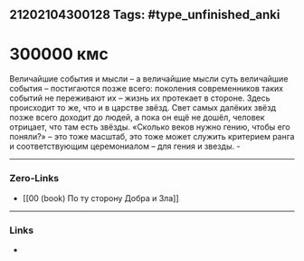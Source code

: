 21202104300128
Tags: #type_unfinished_anki 
---
# 300000 кмс

   Величайшие события и мысли – а величайшие мысли суть величайшие события – постигаются позже всего: поколения современников таких событий не переживают их – жизнь их протекает в стороне. Здесь происходит то же, что и в царстве звёзд. Свет самых далёких звёзд позже всего доходит до людей, а пока он ещё не дошёл, человек отрицает, что там есть звёзды. «Сколько веков нужно гению, чтобы его поняли?» – это тоже масштаб, это тоже может служить критерием ранга и соответствующим церемониалом – для гения и звезды. -

---
### Zero-Links
- [[00 (book) По ту сторону Добра и Зла]]
---
### Links
-